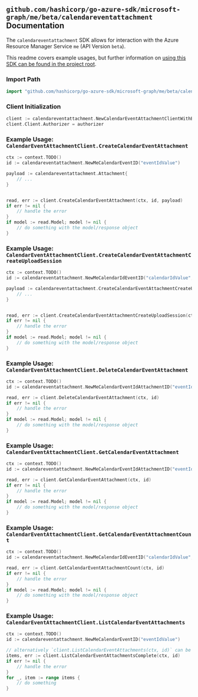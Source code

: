 
## `github.com/hashicorp/go-azure-sdk/microsoft-graph/me/beta/calendareventattachment` Documentation

The `calendareventattachment` SDK allows for interaction with the Azure Resource Manager Service `me` (API Version `beta`).

This readme covers example usages, but further information on [using this SDK can be found in the project root](https://github.com/hashicorp/go-azure-sdk/tree/main/docs).

### Import Path

```go
import "github.com/hashicorp/go-azure-sdk/microsoft-graph/me/beta/calendareventattachment"
```


### Client Initialization

```go
client := calendareventattachment.NewCalendarEventAttachmentClientWithBaseURI("https://management.azure.com")
client.Client.Authorizer = authorizer
```


### Example Usage: `CalendarEventAttachmentClient.CreateCalendarEventAttachment`

```go
ctx := context.TODO()
id := calendareventattachment.NewMeCalendarEventID("eventIdValue")

payload := calendareventattachment.Attachment{
	// ...
}


read, err := client.CreateCalendarEventAttachment(ctx, id, payload)
if err != nil {
	// handle the error
}
if model := read.Model; model != nil {
	// do something with the model/response object
}
```


### Example Usage: `CalendarEventAttachmentClient.CreateCalendarEventAttachmentCreateUploadSession`

```go
ctx := context.TODO()
id := calendareventattachment.NewMeCalendarIdEventID("calendarIdValue", "eventIdValue")

payload := calendareventattachment.CreateCalendarEventAttachmentCreateUploadSessionRequest{
	// ...
}


read, err := client.CreateCalendarEventAttachmentCreateUploadSession(ctx, id, payload)
if err != nil {
	// handle the error
}
if model := read.Model; model != nil {
	// do something with the model/response object
}
```


### Example Usage: `CalendarEventAttachmentClient.DeleteCalendarEventAttachment`

```go
ctx := context.TODO()
id := calendareventattachment.NewMeCalendarEventIdAttachmentID("eventIdValue", "attachmentIdValue")

read, err := client.DeleteCalendarEventAttachment(ctx, id)
if err != nil {
	// handle the error
}
if model := read.Model; model != nil {
	// do something with the model/response object
}
```


### Example Usage: `CalendarEventAttachmentClient.GetCalendarEventAttachment`

```go
ctx := context.TODO()
id := calendareventattachment.NewMeCalendarEventIdAttachmentID("eventIdValue", "attachmentIdValue")

read, err := client.GetCalendarEventAttachment(ctx, id)
if err != nil {
	// handle the error
}
if model := read.Model; model != nil {
	// do something with the model/response object
}
```


### Example Usage: `CalendarEventAttachmentClient.GetCalendarEventAttachmentCount`

```go
ctx := context.TODO()
id := calendareventattachment.NewMeCalendarIdEventID("calendarIdValue", "eventIdValue")

read, err := client.GetCalendarEventAttachmentCount(ctx, id)
if err != nil {
	// handle the error
}
if model := read.Model; model != nil {
	// do something with the model/response object
}
```


### Example Usage: `CalendarEventAttachmentClient.ListCalendarEventAttachments`

```go
ctx := context.TODO()
id := calendareventattachment.NewMeCalendarEventID("eventIdValue")

// alternatively `client.ListCalendarEventAttachments(ctx, id)` can be used to do batched pagination
items, err := client.ListCalendarEventAttachmentsComplete(ctx, id)
if err != nil {
	// handle the error
}
for _, item := range items {
	// do something
}
```
